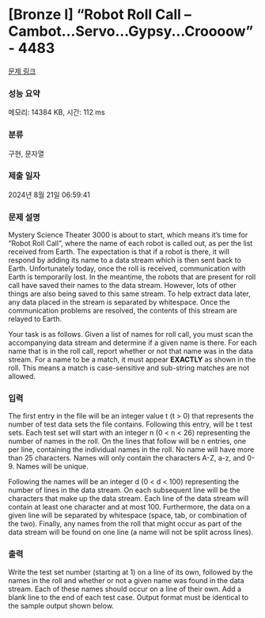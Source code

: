 # [Bronze I] “Robot Roll Call – Cambot...Servo...Gypsy...Croooow” - 4483 

[문제 링크](https://www.acmicpc.net/problem/4483) 

### 성능 요약

메모리: 14384 KB, 시간: 112 ms

### 분류

구현, 문자열

### 제출 일자

2024년 8월 21일 06:59:41

### 문제 설명

<p>Mystery Science Theater 3000 is about to start, which means it’s time for “Robot Roll Call”, where the name of each robot is called out, as per the list received from Earth. The expectation is that if a robot is there, it will respond by adding its name to a data stream which is then sent back to Earth. Unfortunately today, once the roll is received, communication with Earth is temporarily lost. In the meantime, the robots that are present for roll call have saved their names to the data stream. However, lots of other things are also being saved to this same stream. To help extract data later, any data placed in the stream is separated by whitespace. Once the communication problems are resolved, the contents of this stream are relayed to Earth.</p>

<p>Your task is as follows. Given a list of names for roll call, you must scan the accompanying data stream and determine if a given name is there. For each name that is in the roll call, report whether or not that name was in the data stream. For a name to be a match, it must appear <strong>EXACTLY</strong> as shown in the roll. This means a match is case-sensitive and sub-string matches are not allowed.</p>

### 입력 

 <p>The first entry in the file will be an integer value t (t > 0) that represents the number of test data sets the file contains. Following this entry, will be t test sets. Each test set will start with an integer n (0 < n < 26) representing the number of names in the roll. On the lines that follow will be n entries, one per line, containing the individual names in the roll. No name will have more than 25 characters. Names will only contain the characters A-Z, a-z, and 0-9. Names will be unique.</p>

<p>Following the names will be an integer d (0 < d < 100) representing the number of lines in the data stream. On each subsequent line will be the characters that make up the data stream. Each line of the data stream will contain at least one character and at most 100. Furthermore, the data on a given line will be separated by whitespace (space, tab, or combination of the two). Finally, any names from the roll that might occur as part of the data stream will be found on one line (a name will not be split across lines).</p>

### 출력 

 <p>Write the test set number (starting at 1) on a line of its own, followed by the names in the roll and whether or not a given name was found in the data stream. Each of these names should occur on a line of their own. Add a blank line to the end of each test case. Output format must be identical to the sample output shown below.</p>


